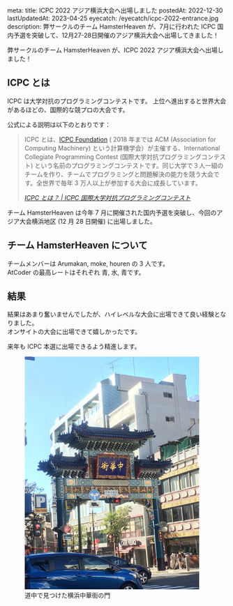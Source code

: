 <route lang="yaml">
meta:
    title: ICPC 2022 アジア横浜大会へ出場しました
    postedAt: 2022-12-30
    lastUpdatedAt: 2023-04-25
    eyecatch: /eyecatch/icpc-2022-entrance.jpg
    description:
        弊サークルのチーム HamsterHeaven が、7月に行われた ICPC 国内予選を突破して、12月27-28日開催のアジア横浜大会へ出場してきました！
</route>

弊サークルのチーム HamsterHeaven が、ICPC 2022 アジア横浜大会へ出場しました！

## ICPC とは

ICPC は大学対抗のプログラミングコンテストです。
上位へ進出すると世界大会があるほどの、国際的な競プロの大会です。

公式による説明は以下のとおりです：

> ICPC とは、[ICPC Foundation](http://icpc.foundation/) ( 2018 年までは ACM (Association for Computing Machinery) という計算機学会）が主催する、International Collegiate Programming Contest (国際大学対抗プログラミングコンテスト) という名前のプログラミングコンテストです。同じ大学で３人一組のチームを作り、チームでプログラミングと問題解決の能力を競う大会です。全世界で毎年 3 万人以上が参加する大会に成長しています。
>
> <cite>[ICPC とは？ | ICPC 国際大学対抗プログラミングコンテスト](https://icpc.iisf.or.jp/acm-icpc/)</cite>

チーム HamsterHeaven は今年 7 月に開催された国内予選を突破し、今回のアジア大会横浜地区 (12 月 28 日開催) に出場しました。

## チーム HamsterHeaven について

チームメンバーは Arumakan, moke, houren の 3 人です。 \
AtCoder の最高レートはそれぞれ 青, 水, 青です。

## 結果

結果はあまり奮いませんでしたが、ハイレベルな大会に出場できて良い経験となりました。 \
オンサイトの大会に出場できて嬉しかったです。

来年も ICPC 本選に出場できるよう精進します。

<figure>
    <img src="./yokohama-gate.webp" alt="横浜中華街の門" style="max-width:400px" />
    <figcaption>道中で見つけた横浜中華街の門</figcaption>
</figure>
